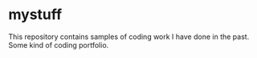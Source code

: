 # mystuff
This repository contains samples of coding work I have done in the past. Some kind of coding portfolio.
